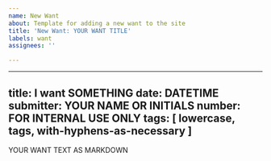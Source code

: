 ```yaml
---
name: New Want
about: Template for adding a new want to the site
title: 'New Want: YOUR WANT TITLE'
labels: want
assignees: ''

---
```


---
title: I want SOMETHING
date: DATETIME
submitter: YOUR NAME OR INITIALS
number: FOR INTERNAL USE ONLY
tags: [ lowercase, tags, with-hyphens-as-necessary ]
---

YOUR WANT TEXT AS MARKDOWN

